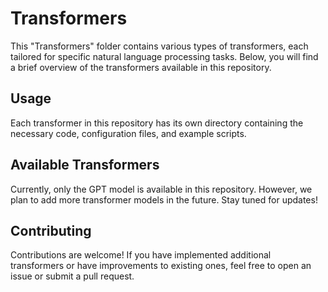 # Transformers

This "Transformers" folder contains various types of transformers, each tailored for specific natural language processing tasks. Below, you will find a brief overview of the transformers available in this repository.

## Usage
Each transformer in this repository has its own directory containing the necessary code, configuration files, and example scripts. 

## Available Transformers
Currently, only the GPT model is available in this repository. However, we plan to add more transformer models in the future. Stay tuned for updates!

## Contributing
Contributions are welcome! If you have implemented additional transformers or have improvements to existing ones, feel free to open an issue or submit a pull request.
